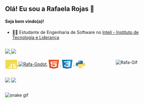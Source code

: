 ## Olá! Eu sou a Rafaela Rojas 🎀
#### Seja bem vindo(a)! 

- 👩‍💻 Estudante de Engenharia de Software no [Inteli - Instituto de Tecnologia e Liderança](https://www.inteli.edu.br/)

##

<div>
  <a href="https://github.com/rafaelarojas">
  <img height="140em" src="https://github-readme-stats.vercel.app/api?username=rafaelarojas&show_icons=true&theme=dracula&include_all_commits=true&count_private=true"/>
  <img height="140em" src="https://github-readme-stats.vercel.app/api/top-langs/?username=rafaelarojas&layout=compact&langs_count=7&theme=dracula"/>
  
  </dix>
  
<div style="display: inline_block"><br>
  <img align="center" alt="Rafa-Js" height="30" width="40" src="https://raw.githubusercontent.com/devicons/devicon/master/icons/javascript/javascript-plain.svg">
  <img align="center" alt="Rafa-Godot" height="30" width="40" src="https://cdn.jsdelivr.net/gh/devicons/devicon/icons/godot/godot-original.svg">
  <img align="center" alt="Rafa-HTML" height="30" width="40" src="https://raw.githubusercontent.com/devicons/devicon/master/icons/html5/html5-original.svg">
  <img align="center" alt="Rafa-CSS" height="30" width="40" src="https://raw.githubusercontent.com/devicons/devicon/master/icons/css3/css3-original.svg">
  <img align="center" alt="Rafa-Python" height="30" width="40" src="https://raw.githubusercontent.com/devicons/devicon/master/icons/python/python-original.svg">
  <img align="right" alt="Rafa-Gif" height="140" width="140" src="https://media.discordapp.net/attachments/1057797408244912201/1075728569235410954/Design_sem_nome.gif?width=632&height=632"
  
</div>

##

<div> 
  <a href = "mailto:rafaelacrisr@gmail.com"><img src="https://img.shields.io/badge/-Gmail-%23333?style=for-the-badge&logo=gmail&logoColor=white" target="_blank"></a>
  <a href="https://www.linkedin.com/in/rafaelarojas/" target="_blank"><img src="https://img.shields.io/badge/-LinkedIn-%230077B5?style=for-the-badge&logo=linkedin&logoColor=white" target="_blank"></a> 
  
</div>

##
    
![snake gif](https://github.com/rafaelarojas/rafaelarojas/blob/output/github-contribution-grid-snake.svg)
